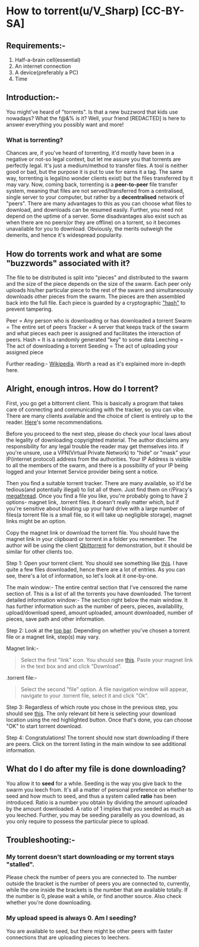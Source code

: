 # How to torrent(u/V_Sharp) [CC-BY-SA]

## Requirements:-
1. Half-a-brain cell(essential)
2. An internet connection
3. A device(preferably a PC)
4. Time

## Introduction:-

You might've heard of "torrents". Is that a new buzzword that kids use nowadays? What the f@&% is it? Well, your friend [REDACTED] is here to answer everything you possibly want and more!

### What is torrenting?

Chances are, if you've heard of torrenting, it'd mostly have been in a negative or not-so legal context, but let me assure you that torrents are perfectly legal. It's just a medium/method to transfer files. A tool is neither good or bad, but the purpose it is put to use for earns it a tag. The same way, torrenting is legal(no wonder clients exist) but the files transferred by it may vary. Now, coming back, torrenting is a **peer-to-peer** file transfer system, meaning that files are not served/transferred from a centralised, single server to your computer, but rather by a **decentralised** network of "peers". There are many advantages to this as you can choose what files to download, and downloads can be resumed easily. Further, you need not depend on the uptime of a server. Some disadvantages also exist such as when there are no peers(or they are offline) on a torrent, so it becomes unavailable for you to download. Obviously, the merits outweigh the demerits, and hence it's widespread popularity.

## How do torrents work and what are some "buzzwords" associated with it?

The file to be distributed is split into "pieces" and distributed to the swarm and the size of the piece depends on the size of the swarm. Each peer only uploads his/her particular piece to the rest of the swarm and simultaneously downloads other pieces from the swarm. The pieces are then assembled back into the full file. Each piece is guarded by a cryptographic ["hash"](https://en.wikipedia.org/wiki/Cryptographic_hash_function) to prevent tampering.

Peer = Any person who is downloading or has downloaded a torrent
Swarm = The entire set of peers
Tracker = A server that keeps track of the swarm and what pieces each peer is assigned and facilitates the interaction of peers.
Hash = It is a randomly generated "key" to some data
Leeching = The act of downloading a torrent
Seeding = The act of uploading your assigned piece

Further reading:-
[Wikipedia](https://en.wikipedia.org/wiki/BitTorrent). Worth a read as it's explained more in-depth here.

## Alright, enough intros. How do I torrent?

First, you go get a bittorrent client. This is basically a program that takes care of connecting and communicating with the tracker, so you can vibe. There are many clients available and the choice of client is entirely up to the reader. [Here](https://www.reddit.com/r/animepiracy/wiki/faq#wiki_torrent_faq)'s some recommendations.

Before you proceed to the next step, please do check your local laws about the legality of downloading copyrighted material. The author disclaims any responsibility for any legal trouble the reader may get themselves into. If you're unsure, use a VPN(Virtual Private Network) to "hide" or "mask" your IP(internet protocol) address from the authorities. Your IP Address is visible to all the members of the swarm, and there is a possibility of your IP being logged and your Internet Service provider being sent a notice.

Then you find a suitable torrent tracker. There are many available, so it'd be tedious(and potentially illegal) to list all of them. Just find them on r/Piracy's [megathread](https://www.reddit.com/r/piracy/wiki/megathread). Once you find a file you like, you're probably going to have 2 options- magnet link, .torrent files. It doesn't really matter which, but if you're sensitive about bloating up your hard drive with a large number of files(a torrent file is a small file, so it will take up negligible storage), magnet links might be an option.

Copy the magnet link or download the torrent file. You should have the magnet link in your clipboard or torrent in a folder you remember. The author will be using the client [Qbittorrent](https://www.qbittorrent.org/) for demonstration, but it should be similar for other clients too.

Step 1: Open your torrent client. You should see something like [this](https://files.catbox.moe/y0m598.JPG). I have quite a few files downloaded, hence there are a lot of entries. As you can see, there's a lot of information, so let's look at it one-by-one.

The main window:- The entire central section that I've censored the name section of. This is a list of all the torrents you have downloaded.
The torrent detailed information window:- The section right below the main window. It has further information such as the number of peers, pieces, availability, upload/download speed, amount uploaded, amount downloaded, number of pieces, save path and other information.

Step 2: Look at the [top bar](https://files.catbox.moe/dexwsf.JPG). Depending on whether you've chosen a torrent file or a magnet link, step(s) may vary.

Magnet link:- 

>Select the first "link" icon.
You should see [this](https://files.catbox.moe/el0n6p.JPG).
>Paste your magnet link in the text box and and click "Download".

.torrent file:-

>Select the second "file" option. A file navigation window will appear, navigate to your .torrent file, select it and click "Ok".

Step 3: Regardless of which route you chose in the previous step, you should see [this](https://files.catbox.moe/vgakcw.JPG). The only relevant bit here is selecting your download location using the red highlighted button. Once that's done, you can choose "OK" to start torrent download.

Step 4: Congratulations! The torrent should now start downloading if there are peers. Click on the torrent listing in the main window to see additional information.

## What do I do after my file is done downloading?

You allow it to **seed** for a while. Seeding is the way you give back to the swarm you leech from. It's all a matter of personal preference on whether to seed and how much to seed, and thus a system called **ratio** has been introduced. Ratio is a number you obtain by dividing the amount uploaded by the amount downloaded. A ratio of 1 implies that you seeded as much as you leeched. Further, you may be seeding parallelly as you download, as you only require to possess the particular piece to upload.



## Troubleshooting:-

### My torrent doesn't start downloading or my torrent stays "stalled".

Please check the number of peers you are connected to. The number outside the bracket is the number of peers you are connected to, currently, while the one inside the brackets is the number that are available totally. If the number is 0, please wait a while, or find another source. Also check whether you're done downloading.

### My upload speed is always 0. Am I seeding?

You are available to seed, but there might be other peers with faster connections that are uploading pieces to leechers.

  



